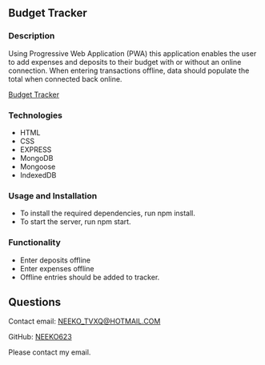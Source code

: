 ## Budget Tracker

### Description

Using Progressive Web Application (PWA) this application enables the user to add expenses and deposits to their budget with or without an online connection. When entering transactions offline, data should populate the total when connected back online.

[Budget Tracker]()

### Technologies
- HTML
- CSS
- EXPRESS
- MongoDB
- Mongoose
- IndexedDB

### Usage and Installation

- To install the required dependencies, run npm install.
- To start the server, run npm start. 

### Functionality
- Enter deposits offline
- Enter expenses offline
- Offline entries should be added to tracker.

## Questions
Contact email: NEEKO_TVXQ@HOTMAIL.COM

GitHub: [NEEKO623](https://github.com/NEEKO623)

Please contact my email.